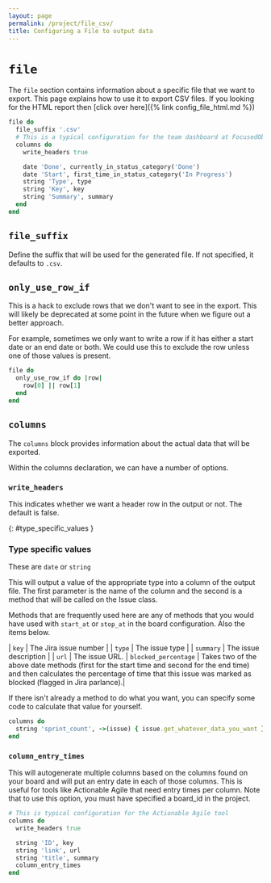 ```yaml
---
layout: page
permalink: /project/file_csv/
title: Configuring a File to output data
---
```


# `file`

The `file` section contains information about a specific file that we want to export. This page explains how to use it to export CSV files. If you looking for the HTML report then [click over here]({% link config_file_html.md %})

```ruby
file do
  file_suffix '.csv'
  # This is a typical configuration for the team dashboard at FocusedObjective.com
  columns do
    write_headers true

    date 'Done', currently_in_status_category('Done')
    date 'Start', first_time_in_status_category('In Progress')
    string 'Type', type
    string 'Key', key
    string 'Summary', summary
  end
end
```

## `file_suffix`

Define the suffix that will be used for the generated file. If not specified, it defaults to `.csv`.

## `only_use_row_if`

This is a hack to exclude rows that we don't want to see in the export. This will likely be deprecated at some point in the future when we figure out a better approach.

For example, sometimes we only want to write a row if it has either a start date or an end date or both. We could use this to exclude the row unless one of those values is present.

```ruby
file do
  only_use_row_if do |row|
    row[0] || row[1]
  end
end
```

## `columns`

The `columns` block provides information about the actual data that will be exported.

Within the columns declaration, we can have a number of options.

### `write_headers`

This indicates whether we want a header row in the output or not. The default is false.

{: #type_specific_values }
### Type specific values

These are `date` or `string`

This will output a value of the appropriate type into a column of the output file. The first parameter is the name of the column and the second is a method that will be called on the Issue class. 

Methods that are frequently used here are any of methods that you would have used with `start_at` or `stop_at` in the board configuration. Also the items below.

| `key` | The Jira issue number |
| `type` | The issue type |
| `summary` | The issue description |
| `url` | The issue URL.
| `blocked_percentage` | Takes two of the above date methods (first for the start time and second for the end time) and then calculates the percentage of time that this issue was marked as blocked (flagged in Jira parlance).|

If there isn't already a method to do what you want, you can specify some code to calculate that value for yourself.

```ruby
columns do
  string 'sprint_count', ->(issue) { issue.get_whatever_data_you_want }
end
```

### `column_entry_times`

This will autogenerate multiple columns based on the columns found on your board and will put an entry date in each of those columns. This is useful for tools like Actionable Agile that need entry times per column. Note that to use this option, you must have specified a board_id in the project.

```ruby
# This is typical configuration for the Actionable Agile tool
columns do
  write_headers true

  string 'ID', key
  string 'link', url
  string 'title', summary
  column_entry_times
end
```

